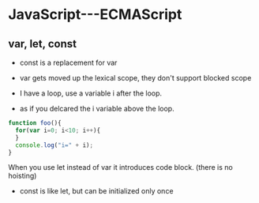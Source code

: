 # JavaScript---ECMAScript

## var, let, const
- const is a replacement for var
- var gets moved up the lexical scope, they don't support blocked scope

- I have a loop, use a variable i after the loop.
- as if you delcared the i variable above the loop.
```js
function foo(){
  for(var i=0; i<10; i++){
  }
  console.log("i=" + i);
}
```

When you use let instead of var it introduces code block. (there is no hoisting)
- const is like let, but can be initialized only once

